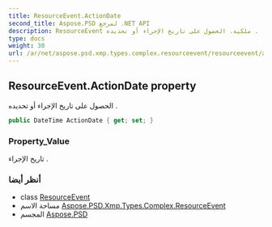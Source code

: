 ```yaml
---
title: ResourceEvent.ActionDate
second_title: Aspose.PSD لمرجع .NET API
description: ResourceEvent ملكية. الحصول على تاريخ الإجراء أو تحديده .
type: docs
weight: 30
url: /ar/net/aspose.psd.xmp.types.complex.resourceevent/resourceevent/actiondate/
---
```

## ResourceEvent.ActionDate property

الحصول على تاريخ الإجراء أو تحديده .

```csharp
public DateTime ActionDate { get; set; }
```

### Property_Value

تاريخ الإجراء .

### أنظر أيضا

* class [ResourceEvent](../)
* مساحة الاسم [Aspose.PSD.Xmp.Types.Complex.ResourceEvent](../../resourceevent/)
* المجسم [Aspose.PSD](../../../)



